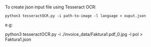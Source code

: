 
To create json input file using Tesseract OCR:

    python3 tesseractOCR.py -i path-to-image -l language > ouput.json
    
e.g:

python3 tesseractOCR.py -i ./invoice_data/Faktura1.pdf_0.jpg -l pol > Faktura1.json

